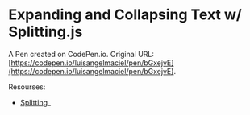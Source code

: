# Expanding and Collapsing Text w/ Splitting.js

A Pen created on CodePen.io. Original URL: [https://codepen.io/luisangelmaciel/pen/bGxejvE](https://codepen.io/luisangelmaciel/pen/bGxejvE).

Resourses:

- [Splitting](https://splitting.js.org)_